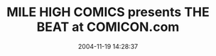 ---
date: 2004-11-19 14:28:37
link:
  source: delicious
  source_url: https://del.icio.us/roytang
  text: MILE HIGH COMICS presents THE BEAT at COMICON.com
  url: http://www.comicon.com/thebeat/
slug: mile-high-comics-presents-the-beat-at-comicon-com
source: delicious
tags:
- blogs
- comics
- broken-link
title: MILE HIGH COMICS presents THE BEAT at COMICON.com
---